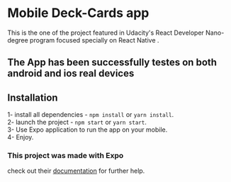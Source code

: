 # Mobile Deck-Cards app

This is the one of the project featured in Udacity's React Developer Nano-degree program
focused specially on React Native .

## The App has been successfully testes on both android and ios real devices

## Installation

1- install all dependencies - `npm install` or `yarn install`.\
2- launch the project - `npm start` or `yarn start`.\
3- Use Expo application to run the app on your mobile.\
4- Enjoy.

### This project was made with Expo

check out their [documentation]("https://docs.expo.dev/") for further help.
